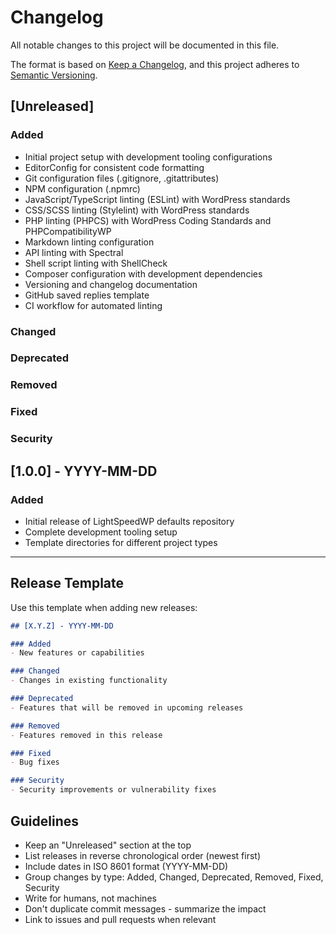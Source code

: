 # Changelog

All notable changes to this project will be documented in this file.

The format is based on [Keep a Changelog](https://keepachangelog.com/en/1.0.0/),
and this project adheres to [Semantic Versioning](https://semver.org/spec/v2.0.0.html).

## [Unreleased]

### Added
- Initial project setup with development tooling configurations
- EditorConfig for consistent code formatting
- Git configuration files (.gitignore, .gitattributes)
- NPM configuration (.npmrc)
- JavaScript/TypeScript linting (ESLint) with WordPress standards
- CSS/SCSS linting (Stylelint) with WordPress standards  
- PHP linting (PHPCS) with WordPress Coding Standards and PHPCompatibilityWP
- Markdown linting configuration
- API linting with Spectral
- Shell script linting with ShellCheck
- Composer configuration with development dependencies
- Versioning and changelog documentation
- GitHub saved replies template
- CI workflow for automated linting

### Changed

### Deprecated

### Removed

### Fixed

### Security

## [1.0.0] - YYYY-MM-DD

### Added
- Initial release of LightSpeedWP defaults repository
- Complete development tooling setup
- Template directories for different project types

---

## Release Template

Use this template when adding new releases:

```markdown
## [X.Y.Z] - YYYY-MM-DD

### Added
- New features or capabilities

### Changed
- Changes in existing functionality

### Deprecated
- Features that will be removed in upcoming releases

### Removed
- Features removed in this release

### Fixed
- Bug fixes

### Security
- Security improvements or vulnerability fixes
```

## Guidelines

- Keep an "Unreleased" section at the top
- List releases in reverse chronological order (newest first)
- Include dates in ISO 8601 format (YYYY-MM-DD)
- Group changes by type: Added, Changed, Deprecated, Removed, Fixed, Security
- Write for humans, not machines
- Don't duplicate commit messages - summarize the impact
- Link to issues and pull requests when relevant